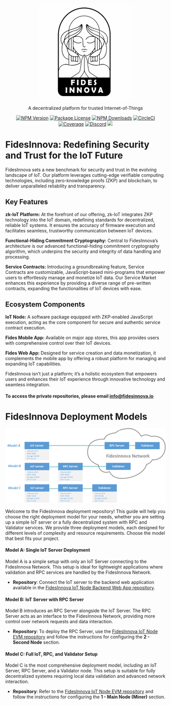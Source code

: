 <p align="center">
<img src="github-logo.jpg" width="300" height="300">
</p>

[circleci-image]: https://img.shields.io/circleci/build/github/nestjs/nest/master?token=abc123def456
[circleci-url]: https://circleci.com/gh/nestjs/nest

  <p align="center">A decentralized platform for trusted Internet-of-Things</p>
    <p align="center">
<a href="https://www.npmjs.com/~nestjscore" target="_blank"><img src="https://img.shields.io/npm/v/@nestjs/core.svg" alt="NPM Version" /></a>
<a href="https://www.npmjs.com/~nestjscore" target="_blank"><img src="https://img.shields.io/npm/l/@nestjs/core.svg" alt="Package License" /></a>
<a href="https://www.npmjs.com/~nestjscore" target="_blank"><img src="https://img.shields.io/npm/dm/@nestjs/common.svg" alt="NPM Downloads" /></a>
<a href="https://circleci.com/gh/nestjs/nest" target="_blank"><img src="https://img.shields.io/circleci/build/github/nestjs/nest/master" alt="CircleCI" /></a>
<a href="https://coveralls.io/github/nestjs/nest?branch=master" target="_blank"><img src="https://coveralls.io/repos/github/nestjs/nest/badge.svg?branch=master#9" alt="Coverage" /></a>
<a href="https://discord.com/invite/NQdM6JGwcs" target="_blank"><img src="https://img.shields.io/badge/discord-online-brightgreen.svg" alt="Discord"/></a>
<a href="https://twitter.com/FidesInnov93442" target="_blank"><img src="https://img.shields.io/twitter/follow/nestframework.svg?style=social&label=Follow"></a>
</p>


# FidesInnova: Redefining Security and Trust for the IoT Future
FidesInnova sets a new benchmark for security and trust in the evolving landscape of IoT. Our platform leverages cutting-edge verifiable computing technologies, including zero-knowledge proofs (ZKP) and blockchain, to deliver unparalleled reliability and transparency.
<br>
## Key Features
<strong>zk-IoT Platform:</strong> At the forefront of our offering, zk-IoT integrates ZKP technology into the IoT domain, redefining standards for decentralized, reliable IoT systems. It ensures the accuracy of firmware execution and facilitates seamless, trustworthy communication between IoT devices.

<strong>Functional-Hiding Commitment Cryptography:</strong> Central to FidesInnova’s architecture is our advanced functional-hiding commitment cryptography algorithm, which underpins the security and integrity of data handling and processing.

<strong>Service Contracts:</strong> Introducing a groundbreaking feature, Service Contracts are customizable, JavaScript-based mini-programs that empower users to effortlessly manage and monetize IoT data. Our Service Market enhances this experience by providing a diverse range of pre-written contracts, expanding the functionalities of IoT devices with ease.

## Ecosystem Components
<strong> IoT Node:</strong> A software package equipped with ZKP-enabled JavaScript execution, acting as the core component for secure and authentic service contract execution.<br>

<strong> Fides Mobile App:</strong> Available on major app stores, this app provides users with comprehensive control over their IoT devices.<br>

<strong> Fides Web App:</strong> Designed for service creation and data monetization, it complements the mobile app by offering a robust platform for managing and expanding IoT capabilities.<br>

FidesInnova isn’t just a platform; it’s a holistic ecosystem that empowers users and enhances their IoT experience through innovative technology and seamless integration.
#### To access the private repositories, please email info@fidesinnova.io

# FidesInnova Deployment Models
<p align="center">
<img src="Chart.png">
</p>

Welcome to the FidesInnova deployment repository! This guide will help you choose the right deployment model for your needs, whether you are setting up a simple IoT server or a fully decentralized system with RPC and Validator services.
We provide three deployment models, each designed for different levels of complexity and resource requirements. Choose the model that best fits your project.

#### Model A: Single IoT Server Deployment
Model A is a simple setup with only an IoT Server connecting to the FidesInnova Network. This setup is ideal for lightweight applications where validation and RPC services are handled by the FidesInnova Network.

- **Repository**: Connect the IoT server to the backend web application available in the [FidesInnova IoT Node Backend Web App repository](https://github.com/FidesInnova/iot_node_backend_web_app).

#### Model B: IoT Server with RPC Server
Model B introduces an RPC Server alongside the IoT Server. The RPC Server acts as an interface to the FidesInnova Network, providing more control over network requests and data interaction.

- **Repository**: To deploy the RPC Server, use the [FidesInnova IoT Node EVM repository](https://github.com/FidesInnova/iot_node_evm) and follow the instructions for configuring the **2 - Second Node** section.

#### Model C: Full IoT, RPC, and Validator Setup
Model C is the most comprehensive deployment model, including an IoT Server, RPC Server, and a Validator node. This setup is suitable for fully decentralized systems requiring local data validation and advanced network interaction.

- **Repository**: Refer to the [FidesInnova IoT Node EVM repository](https://github.com/FidesInnova/iot_node_evm) and follow the instructions for configuring the **1 - Main Node (Miner)** section.


